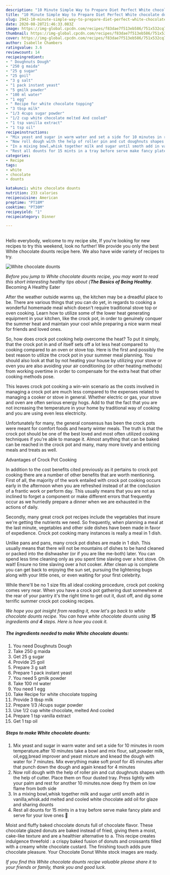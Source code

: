 ```yaml
---
description: "10 Minute Simple Way to Prepare Diet Perfect White chocolate dounts"
title: "10 Minute Simple Way to Prepare Diet Perfect White chocolate dounts"
slug: 2942-10-minute-simple-way-to-prepare-diet-perfect-white-chocolate-dounts
date: 2020-08-28T21:46:33.083Z
image: https://img-global.cpcdn.com/recipes/f83dae7f513eb586/751x532cq70/white-chocolate-dounts-recipe-main-photo.jpg
thumbnail: https://img-global.cpcdn.com/recipes/f83dae7f513eb586/751x532cq70/white-chocolate-dounts-recipe-main-photo.jpg
cover: https://img-global.cpcdn.com/recipes/f83dae7f513eb586/751x532cq70/white-chocolate-dounts-recipe-main-photo.jpg
author: Isabelle Chambers
ratingvalue: 3.6
reviewcount: 14
recipeingredient:
- " Doughnuts Dough"
- "250 g maida"
- "25 g sugar"
- "25 goil"
- "3 g salt"
- "1 pack instant yeast"
- "5 gmilk powder"
- "100 ml water"
- "1 egg"
- " Recipe for white chocolate topping"
- "3 tbsp milk"
- "1/3 4cups sugar powder"
- "1/2 cup white chocolate melted And cooled"
- "1 tsp vanilla extract"
- "1 tsp oil"
recipeinstructions:
- "Mix yeast and sugar in warm water and set a side for 10 minutes in room temperature.after 10 minutes take a bowl and mix flour, salt,powder milk, oil,egg,bread improver and yeast mixture and knead the dough with water for 7 minutes. Mix everything make soft proof for 45 minutes after that punch down the dough and again knead for 4 minutes"
- "Now roll dough with the help of roller pin and cut doughnuts shapes with the help of cutter. Place them on flour dusted tray. Press lightly with your palm and rest for another 10 minutes.now deep fry them on low flame from both side"
- "In a mixing bowl,whisk together milk and sugar until smoth add in vanilla,whisk.add melted and cooled white chocolate add oil for glaze and sharing dounts"
- "Rest all dounts for 15 mints in a tray before serve make fancy plate and serve for your love ones 🥰"
categories:
- Recipe
tags:
- white
- chocolate
- dounts

katakunci: white chocolate dounts 
nutrition: 233 calories
recipecuisine: American
preptime: "PT18M"
cooktime: "PT30M"
recipeyield: "1"
recipecategory: Dinner

---
```

<br>
Hello everybody, welcome to my recipe site, If you're looking for new recipes to try this weekend, look no further! We provide you only the best White chocolate dounts recipe here. We also have wide variety of recipes to try.
<br>


![White chocolate dounts](https://img-global.cpcdn.com/recipes/f83dae7f513eb586/751x532cq70/white-chocolate-dounts-recipe-main-photo.jpg)

<i>Before you jump to White chocolate dounts recipe, you may want to read this short interesting healthy tips about {<strong>The Basics of Being Healthy</strong>.</i>
Becoming A Healthy Eater


After the weather outside warms up, the kitchen may be a dreadful place to be. There are various things that you can do yet, in regards to cooking a wonderful homemade meal which doesn't require traditional stove top or oven cooking. Learn how to utilize some of the lower heat generating equipment in your kitchen, like the crock pot, in order to genuinely conquer the summer heat and maintain your cool while preparing a nice warm meal for friends and loved ones.

So, how does crock pot cooking help overcome the heat? To put it simply, that the crock pot in and of itself sets off a lot less heat compared to cooking compared to an oven or stove top. Here is the first and possibly the best reason to utilize the crock pot in your summer meal planning. You should also look at that by not heating your house by utilizing your stove or oven you are also avoiding your air conditioning (or other heating methods) from working overtime in order to compensate for the extra heat that other cooking methods pose.

This leaves crock pot cooking a win-win scenario as the costs involved in managing a crock pot are much less compared to the expenses related to managing a cooker or stove in general. Whether electric or gas, your stove and oven are often serious energy hogs. Add to that the fact that you are not increasing the temperature in your home by traditional way of cooking and you are using even less electricity.

Unfortunately for many, the general consensus has been the crock pots were meant for comfort foods and hearty winter meals.  The truth is that the crock pot should be one of the best loved and most often utilized cooking techniques if you're able to manage it.  Almost anything that can be baked can be reached in the crock pot and many, many more lovely and enticing meals and treats as well.

Advantages of Crock Pot Cooking

In addition to the cost benefits cited previously as it pertains to crock pot cooking there are a number of other benefits that are worth mentioning. First of all, the majority of the work entailed with crock pot cooking occurs early in the afternoon when you are refreshed instead of at the conclusion of a frantic work or perform day. This usually means that you are not as inclined to forget a component or make different errors that frequently occur as we hurriedly prepare a dinner when we are exhausted in the actions of daily.

Secondly, many great crock pot recipes include the vegetables that insure we're getting the nutrients we need. So frequently, when planning a meal at the last minute, vegetables and other side dishes have been made in favor of expedience. Crock pot cooking many instances is really a meal in 1 dish.

 Unlike pans and pans, many crock pot dishes are made in 1 dish. This usually means that there will not be mountains of dishes to be hand cleaned or packed into the dishwasher (or if you are like me-both) later. You can spend less time cleaning only as you spent time slaving over a hot stove. Oh wait! Ensure no time slaving over a hot cooker. After clean up is complete you can get back to enjoying the sun set, pursuing the lightening bugs along with your little ones, or even waiting for your first celebrity.

While there'll be no 1 size fits all ideal cooking procedure, crock pot cooking comes very near. When you have a crock pot gathering dust somewhere at the rear of your pantry it's the right time to get out it, dust off, and dig some terrific summer crock pot cooking recipes.


<i>We hope you got insight from reading it, now let's go back to white chocolate dounts recipe. You can have white chocolate dounts using <strong>15</strong> ingredients and <strong>4</strong> steps. Here is how you cook it.
</i>

##### The ingredients needed to make White chocolate dounts:

1. You need  Doughnuts Dough
1. Take 250 g maida
1. Get 25 g sugar
1. Provide 25 goil
1. Prepare 3 g salt
1. Prepare 1 pack instant yeast
1. You need 5 gmilk powder
1. Take 100 ml water
1. You need 1 egg
1. Take  Recipe for white chocolate topping
1. Provide 3 tbsp milk
1. Prepare 1/3 /4cups sugar powder
1. Use 1/2 cup white chocolate, melted And cooled
1. Prepare 1 tsp vanilla extract
1. Get 1 tsp oil


##### Steps to make White chocolate dounts:

1. Mix yeast and sugar in warm water and set a side for 10 minutes in room temperature.after 10 minutes take a bowl and mix flour, salt,powder milk, oil,egg,bread improver and yeast mixture and knead the dough with water for 7 minutes. Mix everything make soft proof for 45 minutes after that punch down the dough and again knead for 4 minutes
1. Now roll dough with the help of roller pin and cut doughnuts shapes with the help of cutter. Place them on flour dusted tray. Press lightly with your palm and rest for another 10 minutes.now deep fry them on low flame from both side
1. In a mixing bowl,whisk together milk and sugar until smoth add in vanilla,whisk.add melted and cooled white chocolate add oil for glaze and sharing dounts
1. Rest all dounts for 15 mints in a tray before serve make fancy plate and serve for your love ones 🥰


Moist and fluffy baked chocolate donuts full of chocolate flavor. These chocolate glazed donuts are baked instead of fried, giving them a moist, cake-like texture and are a healthier alternative to a. This recipe creates indulgence threefold : a crispy baked fusion of donuts and croissants filled with a creamy white chocolate custard. The finishing touch adds pure chocolate pleasure. Your Chocolate Donut White stock images are ready. 

<i>If you find this White chocolate dounts recipe valuable please share it to your friends or family, thank you and good luck.</i>
